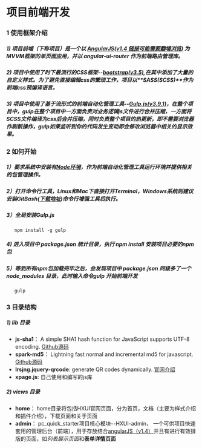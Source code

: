 # 项目前端开发
 
### 1 使用框架介绍

##### 1) 项目前端（下称项目）是一个以 [*AngularJS(v1.4 链接可能需要翻墙浏览)*](https://code.angularjs.org/1.4.14/docs/api) 为MVVM框架的单页面应用，并以 **angular-ui-router** 作为前端路由管理库。

##### 2) 项目中使用了时下最流行的CSS框架--[*bootstrap(v3.5)*](http://v3.bootcss.com/),在其中添加了大量的自定义样式。为了避免直接编辑css的繁琐工作，项目以**SASS(SCSS)**作为前端css预编译语言。

##### 3) 项目中使用了基于流形式的前端自动化管理工具--[*Gulp.js(v3.9.1)*](https://github.com/gulpjs/gulp)，在整个项目中，gulp在整个项目中一方面负责对业务逻辑js文件进行合并压缩，一方面将SCSS文件编译为css后合并压缩，同时负责整个项目的热更新，即不需要浏览器作刷新操作，gulp如果监听到你的代码发生变动即会修改浏览器中相关的显示效果。

### 2 如何开始

##### 1）要求系统中安装有[**Node环境**](https://nodejs.org/en/download/)，作为前端自动化管理工具运行环境并提供相关的包管理操作。

##### 2）打开命令行工具，Linux和Mac下直接打开Terminal，Windows系统则建议安装**GitBash**([下载地址](https://github.com/git-for-windows/git/releases/download/v2.10.2.windows.1/Git-2.10.2-64-bit.exe))命令行增强工具后执行。

##### 3）全局安装Gulp.js 
       npm install -g gulp    
       
##### 4) 进入项目中 **package.json** 统计目录，执行 **npm install** 安装项目必要的npm包
       
##### 5）等到所有npm包加载完毕之后，会发现项目中 **package.json** 同级多了一个 **node_modules** 目录，此时输入命令**gulp** 开始前端开发
       gulp
       
### 3 目录结构
       
##### 1) lib 目录

* **js-sha1**： A simple SHA1 hash function for JavaScript supports UTF-8 encoding. [Github源码](https://github.com/emn178/js-sha1)
* **spark-md5**： Lightning fast normal and incremental md5 for javascript. [Github源码](https://github.com/satazor/js-spark-md5)
* **lrsjng.jquery-qrcode**: generate QR codes dynamically.  [官网介绍](https://larsjung.de/jquery-qrcode/)  
* **xpage.js**: 自己使用和编写的js库 

##### 2) views 目录

* **home**： home目录将包括HXUI官网页面，分为首页，文档（主要为样式介绍和插件介绍），下载页面和关于页面
* **admin**： pc_quick_starter项目核心模块--HXUI-admin， 一个可供项目快速套用的管理后台（前端），用于存放结合[angularJS（v1.4）](https://code.angularjs.org/1.4.14/docs/api)并且有进行有效排版的页面，如*列表展示页面*和**表单详情页面**


       
       
       